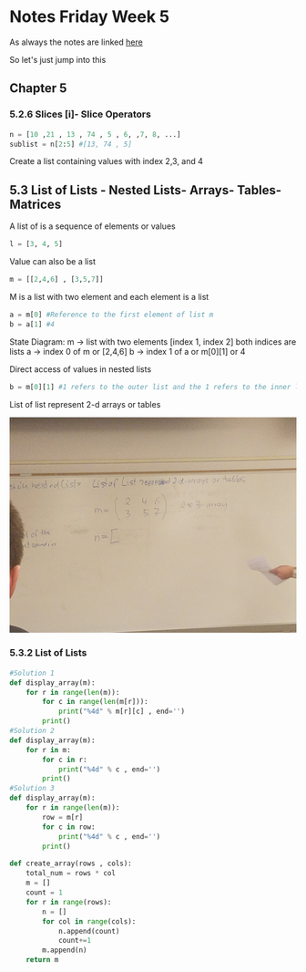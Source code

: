# Notes Friday Week 5

As always the notes are linked [here](https://polylearn.calpoly.edu/AY_2017-2018/pluginfile.php/520751/mod_resource/content/1/csc101stud_chap5Lists.pdf)

So let's just jump into this

## Chapter 5

### 5.2.6 Slices [i]- Slice Operators

```Python
n = [10 ,21 , 13 , 74 , 5 , 6, ,7, 8, ...]
sublist = n[2:5] #[13, 74 , 5]

```

Create a list containing values with index 2,3, and 4

## 5.3 List of Lists - Nested Lists- Arrays- Tables- Matrices

A list of is a sequence of elements or values

```Python
l = [3, 4, 5]

```

Value can also be a list

```Python
m = [[2,4,6] , [3,5,7]]

```
M is a list with two element and each element is a list

```Python
a = m[0] #Reference to the first element of list m
b = a[1] #4
```

State Diagram:
m -> list with two elements [index 1, index 2] both indices are lists
a -> index 0 of m or [2,4,6]
b -> index 1 of a or m[0][1] or 4

Direct access of values in nested lists

```python
b = m[0][1] #1 refers to the outer list and the 1 refers to the inner list of list m

```

List of list represent 2-d arrays or tables

![2-d array](twodimarray.jpg)

### 5.3.2 List of Lists

```Python
#Solution 1
def display_array(m):
    for r in range(len(m)):
        for c in range(len(m[r])):
            print("%4d" % m[r][c] , end='')
        print()
#Solution 2        
def display_array(m):
    for r in m:
        for c in r:
            print("%4d" % c , end='')
        print()
#Solution 3
def display_array(m):
    for r in range(len(m)):
        row = m[r]
        for c in row:
            print("%4d" % c , end='')
        print()
```

```python
def create_array(rows , cols):
    total_num = rows * col
    m = []
    count = 1
    for r in range(rows):
        n = []
        for col in range(cols):
            n.append(count)
            count+=1
        m.append(n)
    return m
```
